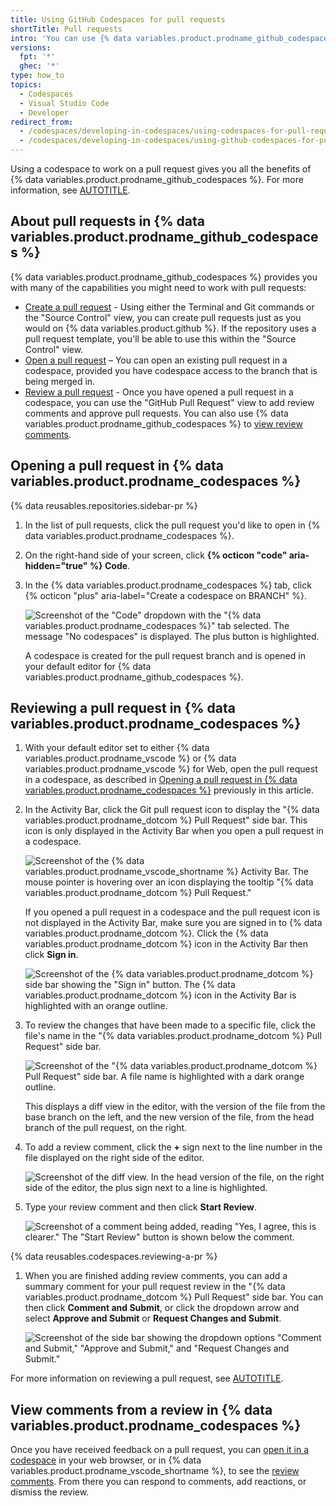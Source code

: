 ```yaml
---
title: Using GitHub Codespaces for pull requests
shortTitle: Pull requests
intro: 'You can use {% data variables.product.prodname_github_codespaces %} in your web browser, or in {% data variables.product.prodname_vscode %} to create pull requests, review pull requests, and address review comments.'
versions:
  fpt: '*'
  ghec: '*'
type: how_to
topics:
  - Codespaces
  - Visual Studio Code
  - Developer
redirect_from:
  - /codespaces/developing-in-codespaces/using-codespaces-for-pull-requests
  - /codespaces/developing-in-codespaces/using-github-codespaces-for-pull-requests
---
```


Using a codespace to work on a pull request gives you all the benefits of {% data variables.product.prodname_github_codespaces %}. For more information, see [AUTOTITLE](/codespaces/about-codespaces/codespaces-features).

## About pull requests in {% data variables.product.prodname_github_codespaces %}

{% data variables.product.prodname_github_codespaces %} provides you with many of the capabilities you might need to work with pull requests:

* [Create a pull request](/codespaces/developing-in-a-codespace/using-source-control-in-your-codespace#raising-a-pull-request) - Using either the Terminal and Git commands or the "Source Control" view, you can create pull requests just as you would on {% data variables.product.github %}. If the repository uses a pull request template, you'll be able to use this within the "Source Control" view.
* [Open a pull request](#opening-a-pull-request-in-codespaces) – You can open an existing pull request in a codespace, provided you have codespace access to the branch that is being merged in.
* [Review a pull request](#reviewing-a-pull-request-in-codespaces) - Once you have opened a pull request in a codespace, you can use the "GitHub Pull Request" view to add review comments and approve pull requests. You can also use {% data variables.product.prodname_github_codespaces %} to [view review comments](#view-comments-from-a-review-in-codespaces).

## Opening a pull request in {% data variables.product.prodname_codespaces %}

{% data reusables.repositories.sidebar-pr %}

1. In the list of pull requests, click the pull request you'd like to open in {% data variables.product.prodname_codespaces %}.
1. On the right-hand side of your screen, click **{% octicon "code" aria-hidden="true" %} Code**.
1. In the {% data variables.product.prodname_codespaces %} tab, click {% octicon "plus" aria-label="Create a codespace on BRANCH" %}.

   ![Screenshot of the "Code" dropdown with the "{% data variables.product.prodname_codespaces %}" tab selected. The message "No codespaces" is displayed. The plus button is highlighted.](/assets/images/help/codespaces/open-with-codespaces-pr.png)

   A codespace is created for the pull request branch and is opened in your default editor for {% data variables.product.prodname_github_codespaces %}.

## Reviewing a pull request in {% data variables.product.prodname_codespaces %}

1. With your default editor set to either {% data variables.product.prodname_vscode %} or {% data variables.product.prodname_vscode %} for Web, open the pull request in a codespace, as described in [Opening a pull request in {% data variables.product.prodname_codespaces %}](#opening-a-pull-request-in-codespaces) previously in this article.
1. In the Activity Bar, click the Git pull request icon to display the "{% data variables.product.prodname_dotcom %} Pull Request" side bar. This icon is only displayed in the Activity Bar when you open a pull request in a codespace.

   ![Screenshot of the {% data variables.product.prodname_vscode_shortname %} Activity Bar. The mouse pointer is hovering over an icon displaying the tooltip "{% data variables.product.prodname_dotcom %} Pull Request."](/assets/images/help/codespaces/github-pr-view.png)

   If you opened a pull request in a codespace and the pull request icon is not displayed in the Activity Bar, make sure you are signed in to {% data variables.product.prodname_dotcom %}. Click the {% data variables.product.prodname_dotcom %} icon in the Activity Bar then click **Sign in**.

   ![Screenshot of the {% data variables.product.prodname_dotcom %} side bar showing the "Sign in" button. The {% data variables.product.prodname_dotcom %} icon in the Activity Bar is highlighted with an orange outline.](/assets/images/help/codespaces/sign-in-to-github.png)

1. To review the changes that have been made to a specific file, click the file's name in the "{% data variables.product.prodname_dotcom %} Pull Request" side bar.

   ![Screenshot of the "{% data variables.product.prodname_dotcom %} Pull Request" side bar. A file name is highlighted with a dark orange outline.](/assets/images/help/codespaces/changes-in-files.png)

   This displays a diff view in the editor, with the version of the file from the base branch on the left, and the new version of the file, from the head branch of the pull request, on the right.

1. To add a review comment, click the **+** sign next to the line number in the file displayed on the right side of the editor.

   ![Screenshot of the diff view. In the head version of the file, on the right side of the editor, the plus sign next to a line is highlighted.](/assets/images/help/codespaces/create-review-comment.png)

1. Type your review comment and then click **Start Review**.

   ![Screenshot of a comment being added, reading "Yes, I agree, this is clearer." The "Start Review" button is shown below the comment.](/assets/images/help/codespaces/start-review.png)

{% data reusables.codespaces.reviewing-a-pr %}

1. When you are finished adding review comments, you can add a summary comment for your pull request review in the "{% data variables.product.prodname_dotcom %} Pull Request" side bar. You can then click **Comment and Submit**, or click the dropdown arrow and select **Approve and Submit** or **Request Changes and Submit**.

   ![Screenshot of the side bar showing the dropdown options "Comment and Submit," "Approve and Submit," and "Request Changes and Submit."](/assets/images/help/codespaces/submit-review.png)

For more information on reviewing a pull request, see [AUTOTITLE](/pull-requests/collaborating-with-pull-requests/reviewing-changes-in-pull-requests/reviewing-proposed-changes-in-a-pull-request).

## View comments from a review in {% data variables.product.prodname_codespaces %}

Once you have received feedback on a pull request, you can [open it in a codespace](#opening-a-pull-request-in-codespaces) in your web browser, or in {% data variables.product.prodname_vscode_shortname %}, to see the [review comments](#reviewing-a-pull-request-in-codespaces). From there you can respond to comments, add reactions, or dismiss the review.
